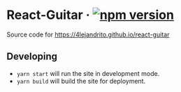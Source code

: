 # React-Guitar &middot; [![npm version](https://img.shields.io/npm/v/react-guitar.svg?style=flat)](https://www.npmjs.com/package/react-guitar)

Source code for https://4lejandrito.github.io/react-guitar

## Developing

- `yarn start` will run the site in development mode.
- `yarn build` will build the site for deployment.
